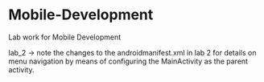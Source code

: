# Mobile-Development
Lab work for Mobile Development


lab_2 -> note the changes to the androidmanifest.xml in lab 2 for details on menu navigation by means of configuring the MainActivity as the parent activity.
